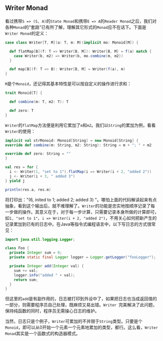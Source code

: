 ## Writer Monad

>

#### 

看过携带`S => (S, A)`的`State Monad`和携带`E => A`的`Reader Monad`之后，我们对各种`Monad`的"套路"已有所了解，理解其它形式的`Monad`应不在话下。下面是`Writer Monad`的定义：
```scala
case class Writer[T, M](a: T, m: M)(implicit mo: Monoid[M]) {

  def flatMap[B](f: T => Writer[B, M]): Writer[B, M] = f(a) match {
    case Writer(b, m2) => Writer(b, mo.combine(m, m2))
  }

  def map[B](f: T => B): Writer[B, M] = Writer(f(a), m)
}
```
`M`是个`Monoid`，还记得其基本特性是可以按自定义的操作进行求和：
```scala
trait Monoid[T] {

  def combine(m: T, m2: T): T

  def zero: T
}
```
`Writer`的`flatMap`方法便是利用它累加了`m`和`m2`。我们以`String`的累加为例，看看`Writer`的使用：
```scala
implicit val strMonoid: Monoid[String] = new Monoid[String] {
override def combine(m: String, m2: String): String = m + "; " + m2

override def zero: String = ""
}

val res = for {
  i <- Writer(1, "set to 1").flatMap(i => Writer(i + 2, "added 2"))
  j <- Writer(i + 3, " added 3")
} yield j

println(res.a, res.m)
```
将打印出："(6, inited to 1; added 2;  added 3)
"。哪怕上面的代码解读起来有点抽象，看到这个输出后，就不难理解了。`Writer`的功能是忠实地按顺序记录了每一步做的操作。其意义在于，对于每一步计算，只需要记录本身所做的计算即可，如`1, "set
 to 1"`、`i => Writer(i + 2, "added 2")`，不用关心如何把新产生的记录累加到已有的日志中。在Java等指令式编程语言中，以下写日志的方式很常见：
```java
import java.util.logging.Logger;

class Foo {
  private Integer sum = 0;
  private static final Logger logger = Logger.getLogger("fooLogger");

  private Integer add(Integer val) {
    sum += val;
    logger.info("added " + val);
    return sum;
  }
}
```
但这里的`add`是有副作用的，日志被打印到外设中了，如果把日志也当成返回值的一部分，则需要程序员自己处理，既麻烦又易出错。`Writer
`完美解决了此问题，保持纯函数的同时，程序员无需操心日志的维护。

当然，日志只是个例子，`Writer`可累加的不并限于`String`类型。只要是个`Monoid`，即可以从0开始一个元素一个元素地累加的类型，都行。这么看，`Writer Monad`其实是一个函数式的构造器模式。
